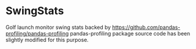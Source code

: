 # SwingStats
Golf launch monitor swing stats backed by https://github.com/pandas-profiling/pandas-profiling
pandas-profiling package source code has been slightly modified for this purpose.
